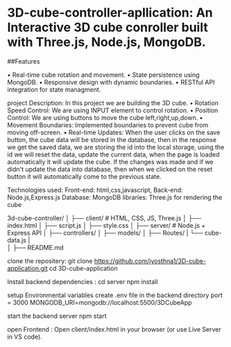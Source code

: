 # 3D-cube-controller-apllication: An Interactive 3D cube conroller built with Three.js, Node.js, MongoDB.

##Features

•	Real-time cube rotation and movement.
•	State persistence using MongoDB.
•	Responsive design with dynamic boundaries.
•	RESTful API integration for state managment.

project Description:
In this project we are building the 3D cube.
•	Rotation Speed Control: We are using INPUT element to control rotation.
•	Position Control: We are using buttons to move the cube left,right,up,down.
•	Movement Boundaries: Implemented boundaries to prevent cube from moving off-screen.
•	Real-time Updates:  When the user clicks on the save button, the cube data will be stored in the database, then in the response we get the saved data, we are storing the id into the local storage, using the id we will reset the data, update the current data, when the page is loaded automatically it will update the cube. If the changes was made and if we didn't update the data into database, then when we clicked on the reset button it will automatically come to the previous state.

Technologies used:
Front-end:   html,css,javascript,
Back-end:    Node.js,Express.js
Database:    MongoDB
libraries:   Three.js for rendering the cube

3d-cube-controller/
│
├── client/               # HTML, CSS, JS, Three.js
│   ├── index.html
│   ├── script.js
│   ├── style.css
│
├── server/               # Node.js + Express API
│   ├── controllers/
│   ├── models/
│   ├── Routes/
|   └── cube-data.js
|   
│
├── README.md


clone the repositery:
git clone https://github.com/jyosthna1/3D-cube-application.git
cd 3D-cube-application

Install backend dependencies :
cd server
npm install

setup Environmental variables
create .env file in the backend directory
port = 3000
MONGODB_URI=mongodb://localhost:5500/3DCubeApp

start the backend server
npm start

open Frontend :
Open client/index.html in your browser (or use Live Server in VS code).




